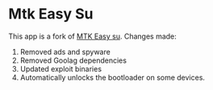 # Mtk Easy Su
This app is a fork of [MTK Easy su](https://github.com/JunioJsv/mtk-easy-su). Changes made:
1. Removed ads and spyware
2. Removed Goolag dependencies
3. Updated exploit binaries
4. Automatically unlocks the bootloader on some devices.
